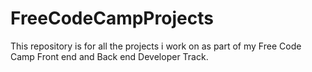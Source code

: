 # FreeCodeCampProjects
This repository is for all the projects i work on as part of my Free Code Camp Front end and Back end Developer Track.
